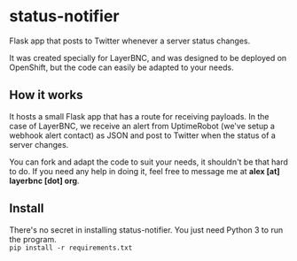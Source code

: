 # status-notifier
Flask app that posts to Twitter whenever a server status changes.

It was created specially for LayerBNC, and was designed to be deployed on OpenShift, but the code can easily be adapted to your needs.

## How it works
It hosts a small Flask app that has a route for receiving payloads. In the case of LayerBNC, we receive an alert from UptimeRobot (we've setup a webhook alert contact) as JSON and post to Twitter when the status of a server changes.

You can fork and adapt the code to suit your needs, it shouldn't be that hard to do. If you need any help in doing it, feel free to message me at **alex [at] layerbnc [dot] org**.

## Install
There's no secret in installing status-notifier. You just need Python 3 to run the program.  
`pip install -r requirements.txt`